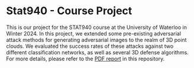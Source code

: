 # Stat940 - Course Project

This is our project for the STAT940 course at the University of Waterloo in Winter 2024. In this project, we extended some pre-existing adversarial attack methods for generating adversarial images to the realm of 3D point clouds. We evaluated the success rates of these attacks against two different classification networks, as well as several 3D defense algorithms. For more details, please refer to the [PDF report](https://github.com/nimajam41/Stat940/blob/main/stat940_Project.pdf) in this repository.
